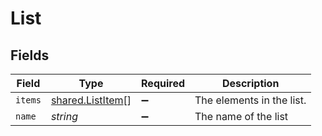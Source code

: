 # List


## Fields

| Field                                                       | Type                                                        | Required                                                    | Description                                                 |
| ----------------------------------------------------------- | ----------------------------------------------------------- | ----------------------------------------------------------- | ----------------------------------------------------------- |
| `items`                                                     | [shared.ListItem](../../../sdk/models/shared/listitem.md)[] | :heavy_minus_sign:                                          | The elements in the list.                                   |
| `name`                                                      | *string*                                                    | :heavy_minus_sign:                                          | The name of the list                                        |